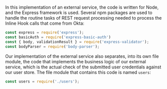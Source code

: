 In this implementation of an external service, the code is written for Node, and the Express framework is used. Several npm packages are used to handle the routine tasks of REST request processing needed to process the Inline Hook calls that come from Okta:

```javascript
const express = require('express');
const basicAuth = require('express-basic-auth')
const { body, validationResult } = require('express-validator');
const bodyParser = require('body-parser');
```

Our implementation of the external service also separates, into its own file module, the code that implements the business logic of our external service, which is the actual check of the submitted user credentials against our user store. The file module that contains this code is named `users`:

```javascript
const users = require('./users');
```

